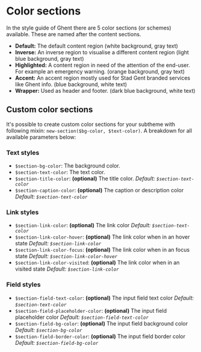 
# Color sections

In the style guide of Ghent there are 5 color sections (or schemes) available. These are named after the content sections.

- **Default:** The default content region (white background, gray text)
- **Inverse:** An inverse region to visualise a different content region (light blue background, gray text)
- **Highlighted:** A content region in need of the attention of the end-user. For example an emergency warning. (orange background, gray text)
- **Accent:** An accent region mostly used for Stad Gent branded services like Ghent info. (blue background, white text)
- **Wrapper:** Used as header and footer. (dark blue background, white text)

## Custom color sections

It's possible to create custom color sections for your subtheme with following mixin: `new-section($bg-color, $text-color)`. A breakdown for all available parameters below:

### Text styles
- `$section-bg-color`: The background color.
- `$section-text-color`: The text color.
- `$section-title-color`: **(optional)** The title color. _Default: `$section-text-color`_
- `$section-caption-color`: **(optional)** The caption or description color _Default: `$section-text-color`_

### Link styles
- `$section-link-color`: **(optional)** The link color _Default: `$section-text-color`_
- `$section-link-color-hover`: **(optional)** The link color when in an hover state _Default: `$section-link-color`_
- `$section-link-color-focus`: **(optional)** The link color when in an focus state _Default: `$section-link-color-hover`_
- `$section-link-color-visited`: **(optional)** The link color when in an visited state _Default: `$section-link-color`_

### Field styles
- `$section-field-text-color`: **(optional)** The input field text color _Default: `$section-text-color`_
- `$section-field-placeholder-color`: **(optional)** The input field placeholder color _Default: `$section-field-text-color`_
- `$section-field-bg-color`: **(optional)** The input field background color _Default: `$section-bg-color`_
- `$section-field-border-color`: **(optional)** The input field border color _Default: `$section-field-bg-color`_
